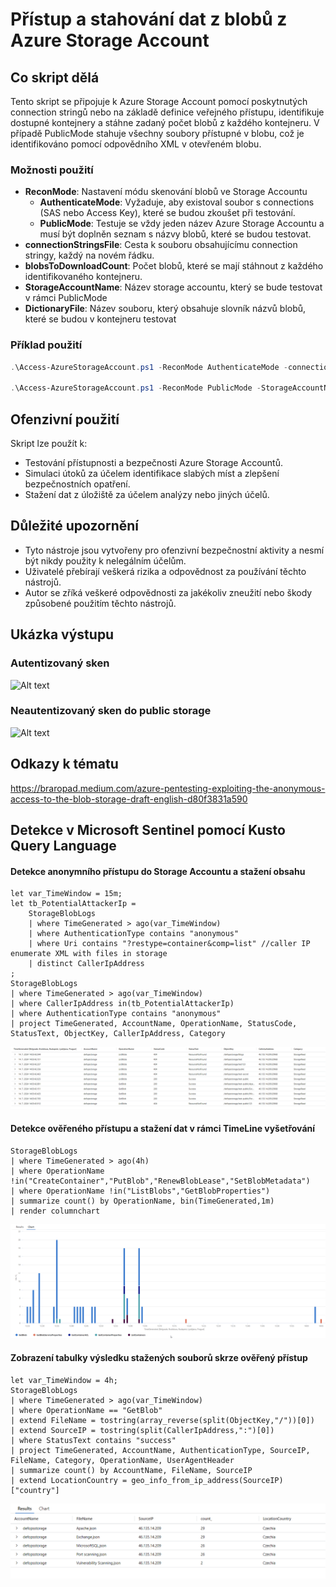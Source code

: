 # Přístup a stahování dat z blobů z Azure Storage Account

## Co skript dělá
Tento skript se připojuje k Azure Storage Account pomocí poskytnutých connection stringů nebo na základě definice veřejného přístupu, identifikuje dostupné kontejnery a stáhne zadaný počet blobů z každého kontejneru. V případě PublicMode stahuje všechny soubory přístupné v blobu, což je identifikováno pomocí odpovědního XML v otevřeném blobu.

### Možnosti použití
- **ReconMode**: Nastavení módu skenování blobů ve Storage Accountu
    - **AuthenticateMode**: Vyžaduje, aby existoval soubor s connections (SAS nebo Access Key), které se budou zkoušet při testování.
    - **PublicMode**: Testuje se vždy jeden název Azure Storage Accountu a musí být doplněn seznam s názvy blobů, které se budou testovat.
- **connectionStringsFile**: Cesta k souboru obsahujícímu connection stringy, každý na novém řádku.
- **blobsToDownloadCount**: Počet blobů, které se mají stáhnout z každého identifikovaného kontejneru.
- **StorageAccountName**: Název storage accountu, který se bude testovat v rámci PublicMode
- **DictionaryFile**: Název souboru, který obsahuje slovník názvů blobů, které se budou v kontejneru testovat


### Příklad použití
```powershell
.\Access-AzureStorageAccount.ps1 -ReconMode AuthenticateMode -connectionStringsFile "connectionStrings.txt" -blobsToDownloadCount 5

.\Access-AzureStorageAccount.ps1 -ReconMode PublicMode -StorageAccountName publicstorageaccount -DictionaryFile .\small.txt

```

## Ofenzivní použití
Skript lze použít k:
- Testování přístupnosti a bezpečnosti Azure Storage Accountů.
- Simulaci útoků za účelem identifikace slabých míst a zlepšení bezpečnostních opatření.
- Stažení dat z úložiště za účelem analýzy nebo jiných účelů.

## Důležité upozornění
- Tyto nástroje jsou vytvořeny pro ofenzivní bezpečnostní aktivity a nesmí být nikdy použity k nelegálním účelům.
- Uživatelé přebírají veškerá rizika a odpovědnost za používání těchto nástrojů.
- Autor se zříká veškeré odpovědnosti za jakékoliv zneužití nebo škody způsobené použitím těchto nástrojů.

## Ukázka výstupu
### Autentizovaný sken
![Alt text](https://github.com/cyb3r5t4lk3r/HackSmithTools/blob/main/Media/Azure-Storage-Authenticate.gif)

### Neautentizovaný sken do public storage
![Alt text](https://github.com/cyb3r5t4lk3r/HackSmithTools/blob/main/Media/Azure-Storage-Public.gif)

## Odkazy k tématu
https://braropad.medium.com/azure-pentesting-exploiting-the-anonymous-access-to-the-blob-storage-draft-english-d80f3831a590

## Detekce v Microsoft Sentinel pomocí Kusto Query Language

#### Detekce anonymního přístupu do Storage Accountu a stažení obsahu
```kusto
let var_TimeWindow = 15m;
let tb_PotentialAttackerIp = 
    StorageBlobLogs
    | where TimeGenerated > ago(var_TimeWindow)
    | where AuthenticationType contains "anonymous"
    | where Uri contains "?restype=container&comp=list" //caller IP enumerate XML with files in storage
    | distinct CallerIpAddress
;
StorageBlobLogs
| where TimeGenerated > ago(var_TimeWindow)
| where CallerIpAddress in(tb_PotentialAttackerIp)
| where AuthenticationType contains "anonymous"
| project TimeGenerated, AccountName, OperationName, StatusCode, StatusText, ObjectKey, CallerIpAddress, Category
```
![Alt text](https://github.com/cyb3r5t4lk3r/HackSmithTools/blob/main/Media/Azure-Storage-KQL-Public-Access.png)

#### Detekce ověřeného přístupu a stažení dat v rámci TimeLine vyšetřování
```kusto
StorageBlobLogs
| where TimeGenerated > ago(4h)
| where OperationName !in("CreateContainer","PutBlob","RenewBlobLease","SetBlobMetadata")
| where OperationName !in("ListBlobs","GetBlobProperties")
| summarize count() by OperationName, bin(TimeGenerated,1m)
| render columnchart 
```

![Alt text](https://github.com/cyb3r5t4lk3r/HackSmithTools/blob/main/Media/Azure-Storage-KQL-TimeLine.png)

#### Zobrazení tabulky výsledku stažených souborů skrze ověřený přístup
```kusto
let var_TimeWindow = 4h;
StorageBlobLogs
| where TimeGenerated > ago(var_TimeWindow)
| where OperationName == "GetBlob"
| extend FileName = tostring(array_reverse(split(ObjectKey,"/"))[0])
| extend SourceIP = tostring(split(CallerIpAddress,":")[0])
| where StatusText contains "success"
| project TimeGenerated, AccountName, AuthenticationType, SourceIP, FileName, Category, OperationName, UserAgentHeader
| summarize count() by AccountName, FileName, SourceIP
| extend LocationCountry = geo_info_from_ip_address(SourceIP)["country"]
```
![Alt text](https://github.com/cyb3r5t4lk3r/HackSmithTools/blob/main/Media/Azure-Storage-KQL-GridView.png)
